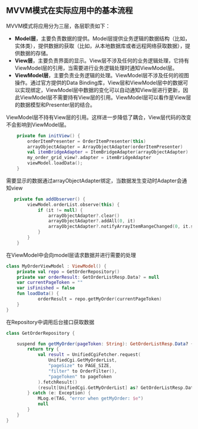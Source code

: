 ## MVVM模式在实际应用中的基本流程

MVVM模式将应用分为三层，各层职责如下：

- **Model层**，主要负责数据的提供。Model层提供业务逻辑的数据结构（比如，实体类），提供数据的获取（比如，从本地数据库或者远程网络获取数据），提供数据的存储。
- **View层**，主要负责界面的显示。View层不涉及任何的业务逻辑处理，它持有ViewModel层的引用，当需要进行业务逻辑处理时通知ViewModel层。
- **ViewModel层**，主要负责业务逻辑的处理。ViewModel层不涉及任何的视图操作。通过官方提供的Data Binding库，View层和ViewModel层中的数据可以实现绑定，ViewModel层中数据的变化可以自动通知View层进行更新，因此ViewModel层不需要持有View层的引用。ViewModel层可以看作是View层的数据模型和Presenter层的结合。



ViewModel层不持有View层的引用。这样进一步降低了耦合，View层代码的改变不会影响到ViewModel层。

```kotlin
    private fun initView() {
        orderItemPresenter = OrderItemPresenter(this)
        arrayObjectAdapter = ArrayObjectAdapter(orderItemPresenter)
        val itemBridgeAdapter = ItemBridgeAdapter(arrayObjectAdapter)
        my_order_grid_view?.adapter = itemBridgeAdapter
        viewModel.loadData();
    }

```

需要显示的数据通过arrayObjectAdapter绑定，当数据发生变动时Adapter会通知view

```kotlin
   private fun addObserver() {
        viewModel.orderList.observe(this) {
            if (it != null) {
                arrayObjectAdapter?.clear()
                arrayObjectAdapter?.addAll(0, it)
                arrayObjectAdapter?.notifyArrayItemRangeChanged(0, it.size)
            }
        }
    }
```

在ViewModel中会向model层请求数据并进行需要的处理

```kotlin
class MyOrderViewModel : ViewModel() {
    private val repo = GetOrderRepository()
    private var orderResult: GetOrderListResp.Data? = null
    var currentPageToken = ""
    var isFinished = false
    fun loadData() {
            orderResult = repo.getMyOrder(currentPageToken)
    }
}
```

在Repository中调用后台接口获取数据

```kotlin
class GetOrderRepository {

    suspend fun getMyOrder(pageToken: String): GetOrderListResp.Data? {
        return try {
            val result = UnifiedCgiFetcher.request(
                UnifiedCgi.GetMyOrderList,
                "pageSize" to PAGE_SIZE,
                "filter" to OrderFilter(),
                "pageToken" to pageToken
            ).fetchResult()
            (result[UnifiedCgi.GetMyOrderList] as? GetOrderListResp.Data)
        } catch (e: Exception) {
            MLog.e(TAG, "error when getMyOrder: $e")
            null
        }
    }
}
```


